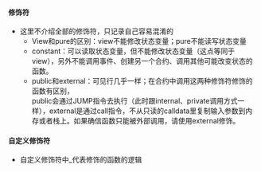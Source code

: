 #### 修饰符

- 这里不介绍全部的修饰符，只记录自己容易混淆的
    - View和pure的区别：view不能修改状态变量；pure不能读写状态变量
    - constant：可以读取状态变量，但不能修改状态变量（这点等同于view），另外不能调用事件、创建另一个合约、调用其他可能改变状态的函数。
    - public和external：可见行几乎一样；在合约中调用这两种修饰符修饰的函数有区别，  
      public会通过JUMP指令去执行（此时跟internal、private调用方式一样），external是通过call指令，不从只读的calldata里复制输入参数到内存或者栈上。如果确信函数只能被外部调用，请使用external修饰。

#### 自定义修饰符

- 自定义修饰符中_代表修饰的函数的逻辑